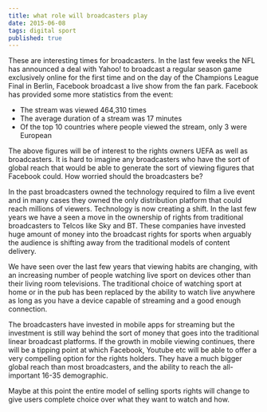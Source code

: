 ```yaml
---
title: what role will broadcasters play
date: 2015-06-08
tags: digital sport
published: true
---
```

These are interesting times for broadcasters. In the last few weeks the NFL has announced a deal with Yahoo! to broadcast a regular season game exclusively online for the first time and on the day of the Champions League Final in Berlin, Facebook broadcast a live show from the fan park. Facebook has provided some more statistics from the event: 

* The stream was viewed 464,310 times
* The average duration of a stream was 17 minutes
* Of the top 10 countries where people viewed the stream, only 3 were European

The above figures will be of interest to the rights owners UEFA as well as broadcasters. It is hard to imagine any broadcasters who have the sort of global reach that would be able to generate the sort of viewing figures that Facebook could. How worried should the broadcasters be?

In the past broadcasters owned the technology required to film a live event and in many cases they owned the only distribution platform that could reach millions of viewers. Technology is now creating a shift. In the last few years we have a seen a move in the ownership of rights from traditional broadcasters to Telcos like Sky and BT. These companies have invested huge amount of money into the broadcast rights for sports when arguably the audience is shifting away from the traditional models of content delivery.

We have seen over the last few years that viewing habits are changing, with an increasing number of people watching live sport on devices other than their living room televisions. The traditional choice of watching sport at home or in the pub has been replaced by the ability to watch live anywhere as long as you have a device capable of streaming and a good enough connection.

The broadcasters have invested in mobile apps for streaming but the investment is still way behind the sort of money that goes into the traditional linear broadcast platforms. If the growth in mobile viewing continues, there will be a tipping point at which Facebook, Youtube etc will be able to offer a very compelling option for the rights holders. They have a much bigger global reach than most broadcasters, and the ability to reach the all-important 16-35 demographic. 

Maybe at this point the entire model of selling sports rights will change to give users complete choice over what they want to watch and how.
